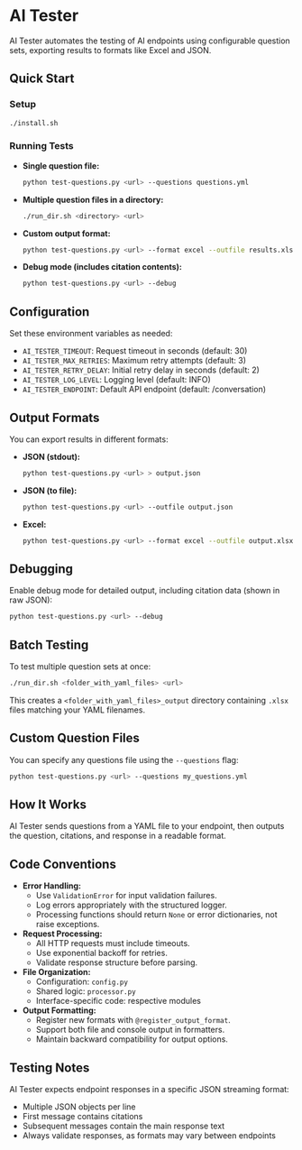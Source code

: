 # AI Tester

AI Tester automates the testing of AI endpoints using configurable question sets, exporting results to formats like Excel and JSON.

## Quick Start

### Setup

```bash
./install.sh
```

### Running Tests

- **Single question file:**
  ```bash
  python test-questions.py <url> --questions questions.yml
  ```
- **Multiple question files in a directory:**
  ```bash
  ./run_dir.sh <directory> <url>
  ```
- **Custom output format:**
  ```bash
  python test-questions.py <url> --format excel --outfile results.xlsx
  ```
- **Debug mode (includes citation contents):**
  ```bash
  python test-questions.py <url> --debug
  ```

## Configuration

Set these environment variables as needed:

- `AI_TESTER_TIMEOUT`: Request timeout in seconds (default: 30)
- `AI_TESTER_MAX_RETRIES`: Maximum retry attempts (default: 3)
- `AI_TESTER_RETRY_DELAY`: Initial retry delay in seconds (default: 2)
- `AI_TESTER_LOG_LEVEL`: Logging level (default: INFO)
- `AI_TESTER_ENDPOINT`: Default API endpoint (default: /conversation)

## Output Formats

You can export results in different formats:

- **JSON (stdout):**
  ```bash
  python test-questions.py <url> > output.json
  ```
- **JSON (to file):**
  ```bash
  python test-questions.py <url> --outfile output.json
  ```
- **Excel:**
  ```bash
  python test-questions.py <url> --format excel --outfile output.xlsx
  ```

## Debugging

Enable debug mode for detailed output, including citation data (shown in raw JSON):

```bash
python test-questions.py <url> --debug
```

## Batch Testing

To test multiple question sets at once:

```bash
./run_dir.sh <folder_with_yaml_files> <url>
```

This creates a `<folder_with_yaml_files>_output` directory containing `.xlsx` files matching your YAML filenames.

## Custom Question Files

You can specify any questions file using the `--questions` flag:

```bash
python test-questions.py <url> --questions my_questions.yml
```

## How It Works

AI Tester sends questions from a YAML file to your endpoint, then outputs the question, citations, and response in a readable format.

## Code Conventions

- **Error Handling:**
  - Use `ValidationError` for input validation failures.
  - Log errors appropriately with the structured logger.
  - Processing functions should return `None` or error dictionaries, not raise exceptions.
- **Request Processing:**
  - All HTTP requests must include timeouts.
  - Use exponential backoff for retries.
  - Validate response structure before parsing.
- **File Organization:**
  - Configuration: `config.py`
  - Shared logic: `processor.py`
  - Interface-specific code: respective modules
- **Output Formatting:**
  - Register new formats with `@register_output_format`.
  - Support both file and console output in formatters.
  - Maintain backward compatibility for output options.

## Testing Notes

AI Tester expects endpoint responses in a specific JSON streaming format:

- Multiple JSON objects per line
- First message contains citations
- Subsequent messages contain the main response text
- Always validate responses, as formats may vary between endpoints
